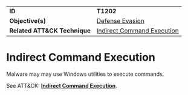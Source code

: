 |||
|---------|------------------------|
|**ID**|**T1202**|
|**Objective(s)**| [Defense Evasion](../defense-evasion)|
|**Related ATT&CK Technique**|[Indirect Command Execution](https://attack.mitre.org/techniques/T1202)|


Indirect Command Execution
==========================
Malware may may use Windows utilities to execute commands. 

See ATT&CK: [**Indirect Command Execution**](https://attack.mitre.org/techniques/T1202).